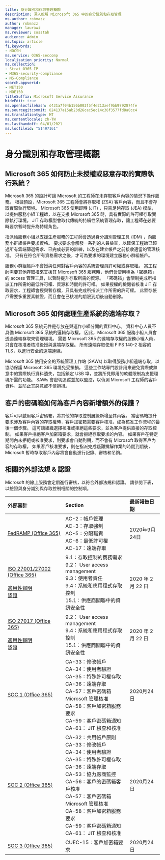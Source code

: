 ```yaml
---
title: 身分識別和存取管理概觀
description: 深入瞭解 Microsoft 365 中的身分識別和存取管理
ms.author: robmazz
author: robmazz
manager: laurawi
ms.reviewer: sosstah
audience: Admin
ms.topic: article
f1.keywords:
- NOCSH
ms.service: O365-seccomp
localization_priority: Normal
ms.collection:
- Strat_O365_IP
- M365-security-compliance
- MS-Compliance
search.appverid:
- MET150
- MOE150
titleSuffix: Microsoft Service Assurance
hideEdit: true
ms.openlocfilehash: d431a7f04b156b003f5f4e213aef9bb9792874fe
ms.sourcegitcommit: 024137a15ab23d26cac5ec14c36f3577fd8a0cc4
ms.translationtype: MT
ms.contentlocale: zh-TW
ms.lasthandoff: 04/01/2021
ms.locfileid: "51497161"
---
```

# <a name="identity-and-access-management-overview"></a>身分識別和存取管理概觀

## <a name="how-does-microsoft-365-protect-production-systems-from-unauthorized-or-malicious-access"></a>Microsoft 365 如何防止未授權或惡意存取的實際執行系統？

Microsoft 365 的設計可讓 Microsoft 的工程師在未存取客戶內容的情況下操作服務。 根據預設，Microsoft 365 工程師會將存取權 (ZSA) 客戶內容，而且不會存取實際執行環境。 Microsoft 365 使用即時 (JIT) ，只需足夠存取 (JEA) 模型，以提供服務小組工程師，以在支援 Microsoft 365 時，具有實際的許可權存取實際執行環境。 JIT 存取模型會取代傳統的持續性系統管理存取，讓工程師在必要時要求暫時提升為特權角色。

指派給服務小組以支援生產服務的工程師會透過身分識別管理工具 (IDM) ，向服務小群組帳戶要求資格。 要求要求會觸發一系列的人員檢查，以確保工程師已超過所有雲端篩選需求、已完成必要的訓練，以及在建立帳戶之前接收適當的管理核准。 只有在符合所有資格需求之後，才可為要求的環境建立服務小群組帳戶。

服務小群組帳戶不會授與任何對客戶內容的系統管理員許可權或存取權。 當工程師需要其他存取權來支援其 Microsoft 365 服務時，他們會使用稱為「密碼箱」的 access 管理工具，以暫時提升存取所需的資源。 「密碼箱」會限制完成所指派工作所需的最低許可權、資源和時間的許可權。 如果授權的檢閱者核准 JIT 存取要求，工程師會授與暫存檔，只具有完成所指派工作所需的許可權。 此暫存帳戶需要多重要素驗證，而且會在已核准的期限到期後自動刪除。

## <a name="how-does-microsoft-365-handle-remote-access-to-production-systems"></a>Microsoft 365 如何處理生產系統的遠端存取？

Microsoft 365 系統元件是存放在與運作小組分開的資料中心。 資料中心人員不具備 Microsoft 365 系統的邏輯存取權。 因此，Microsoft 365 服務小組人員會透過遠端存取來管理環境。 需要 Microsoft 365 的遠端存取權的服務小組人員，只會在核准者核准後授與遠端存取權。 所有遠端存取使用 FIPS 140-2 相容的 TLS，以進行安全的遠端連線。

Microsoft 365 使用安全的系統管理工作站 (SAWs) 以取得服務小組遠端存取，以協助保護 Microsoft 365 環境免受損損。 這些工作站專門設計用來避免實際或無意中的實際執行資料遺失，包括鎖定 USB 埠，並將所見即用的軟體限制為支援環境所需的功能。 SAWs 會密切追蹤並加以監控，以偵測 Microsoft 工程師的客戶資料，並防止其惡意或不慎損損。

## <a name="how-does-customer-lockbox-add-additional-protection-for-customer-content"></a>客戶的密碼箱如何為客戶內容新增額外的保護？

客戶可以啟用客戶密碼箱，將其他的存取控制層級新增至其內容。 當密碼箱提升要求涉及客戶內容的存取權時，客戶加密箱需要客戶核准，成為核准工作流程的最後一個步驟。 這可讓組織選擇核准或拒絕這些要求，並為客戶提供直接的存取控制。 如果客戶拒絕客戶加密箱要求，就會拒絕存取要求的內容。 如果客戶在特定期間內未拒絕或核准要求，則要求會自動到期，而不會有 Microsoft 取得客戶內容的存取權。 如果客戶核准要求，則在指派完成疑難排解作業的時間到期後，Microsoft 暫時存取客戶內容將會自動進行記錄、審核和吊銷。

## <a name="related-external-regulations--certifications"></a>相關的外部法規 & 認證

Microsoft 的線上服務會定期進行審核，以符合外部法規和認證。 請參閱下表，以驗證與身分識別與存取控制相關的控制項。

| **外部審計** | **Section** | **最新報告日期** |
|:--------------------|:------------|:-----------------------|
| [FedRAMP (Office 365) ](https://compliance.microsoft.com/compliancemanager) | AC-2：帳戶管理 <br> AC-3：存取強制 <br> AC-5：分隔職責 <br> AC-6：最低許可權 <br> AC-17：遠端存取 | 2020年9月24日 |
| [ISO 27001/27002 (Office 365) ](https://servicetrust.microsoft.com/ViewPage/MSComplianceGuideV3?command=Download&downloadType=Document&downloadId=d7864d4f-e053-4cc4-a964-fa526d07c3be&tab=7027ead0-3d6b-11e9-b9e1-290b1eb4cdeb&docTab=7027ead0-3d6b-11e9-b9e1-290b1eb4cdeb_ISO_Reports) <br><br> [適用性聲明](https://servicetrust.microsoft.com/ViewPage/MSComplianceGuide?command=Download&downloadType=Document&downloadId=8ee1e46b-2ada-4e7b-bb7d-4c55a8cb6fcd&docTab=4ce99610-c9c0-11e7-8c2c-f908a777fa4d_ISO_Reports) <br> [認證](https://servicetrust.microsoft.com/ViewPage/MSComplianceGuideV3?command=Download&downloadType=Document&downloadId=1e84a14a-2468-45ac-9412-5e53250d57ec&tab=7027ead0-3d6b-11e9-b9e1-290b1eb4cdeb&docTab=7027ead0-3d6b-11e9-b9e1-290b1eb4cdeb_ISO_Reports) | 9.1：存取控制的商務需求 <br> 9.2： User access management <br> 9.3：使用者責任 <br> 9.4：系統和應用程式存取控制 <br> 15.1：供應商關聯中的資訊安全性 | 2020 年 2 月 22 日 |
| [ISO 27017 (Office 365) ](https://servicetrust.microsoft.com/ViewPage/MSComplianceGuideV3?command=Download&downloadType=Document&downloadId=d7864d4f-e053-4cc4-a964-fa526d07c3be&tab=7027ead0-3d6b-11e9-b9e1-290b1eb4cdeb&docTab=7027ead0-3d6b-11e9-b9e1-290b1eb4cdeb_ISO_Reports) <br><br> [適用性聲明](https://servicetrust.microsoft.com/ViewPage/MSComplianceGuide?command=Download&downloadType=Document&downloadId=8ee1e46b-2ada-4e7b-bb7d-4c55a8cb6fcd&docTab=4ce99610-c9c0-11e7-8c2c-f908a777fa4d_ISO_Reports) <br> [認證](https://servicetrust.microsoft.com/ViewPage/MSComplianceGuideV3?command=Download&downloadType=Document&downloadId=70de0999-5451-43a3-9ef4-761e8fbfb1a3&tab=7027ead0-3d6b-11e9-b9e1-290b1eb4cdeb&docTab=7027ead0-3d6b-11e9-b9e1-290b1eb4cdeb_ISO_Reports) | 9.2： User access management <br> 9.4：系統和應用程式存取控制 <br> 15.1：供應商關聯中的資訊安全性 | 2020 年 2 月 22 日 |
| [SOC 1 (Office 365) ](https://servicetrust.microsoft.com/ViewPage/MSComplianceGuideV3?command=Download&downloadType=Document&downloadId=90df3f9c-3aaf-4dbf-99d0-ca9f2991721b&tab=7027ead0-3d6b-11e9-b9e1-290b1eb4cdeb&docTab=7027ead0-3d6b-11e9-b9e1-290b1eb4cdeb_SOC_%2F_SSAE_16_Reports) | CA-33：修改帳戶 <br> CA-34：使用者驗證 <br> CA-35：特殊許可權存取 <br> CA-36：遠端存取 <br> CA-57：客戶密碼箱 Microsoft 管理核准 <br> CA-58：客戶加密箱服務要求 <br> CA-59：客戶密碼箱通知 <br> CA-61： JIT 檢查和核准 | 2020月24日 |
| [SOC 2 (Office 365) ](https://servicetrust.microsoft.com/ViewPage/MSComplianceGuideV3?command=Download&downloadType=Document&downloadId=a73c1738-7892-42b7-acd3-87b6371c53f6&tab=7027ead0-3d6b-11e9-b9e1-290b1eb4cdeb&docTab=7027ead0-3d6b-11e9-b9e1-290b1eb4cdeb_SOC_%2F_SSAE_16_Reports) | CA-32：共用帳戶原則 <br> CA-33：修改帳戶 <br> CA-34：使用者驗證 <br> CA-35：特殊許可權存取 <br> CA-36：遠端存取 <br> CA-53：協力廠商監控 <br> CA-56：客戶的密碼箱客戶核准 <br> CA-57：客戶密碼箱 Microsoft 管理核准 <br> CA-58：客戶加密箱服務要求 <br> CA-59：客戶密碼箱通知 <br> CA-61： JIT 檢查和核准 | 2020月24日 |
| [SOC 3 (Office 365) ](https://servicetrust.microsoft.com/ViewPage/MSComplianceGuideV3?command=Download&downloadType=Document&downloadId=274054e5-4968-48d2-bf94-9a8eda5d7a93&tab=7027ead0-3d6b-11e9-b9e1-290b1eb4cdeb&docTab=7027ead0-3d6b-11e9-b9e1-290b1eb4cdeb_SOC_%2F_SSAE_16_Reports) | CUEC-15：客戶加密箱要求 | 2020月24日 |